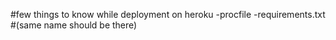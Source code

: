 #few things to know while deployment on heroku
    -procfile
    -requirements.txt #(same name should be there)